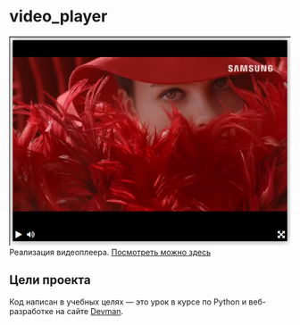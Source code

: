 # video_player
![Alt text](https://github.com/lexashvetsoff/video_player/blob/main/screenshots/player.png)
Реализация видеоплеера.
[Посмотреть можно здесь](https://lexashvetsoff.github.io/video_player/)

## Цели проекта

Код написан в учебных целях — это урок в курсе по Python и веб-разработке на сайте [Devman](https://dvmn.org).